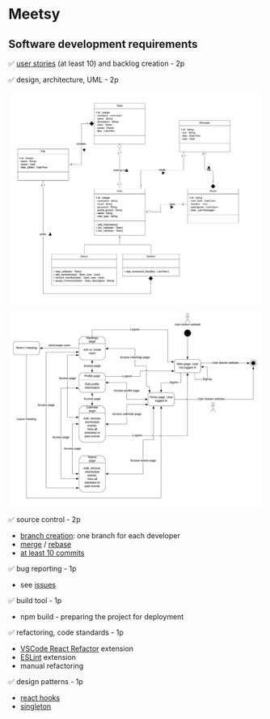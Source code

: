 # Meetsy

## Software development requirements
✅ <a href = "https://trello.com/b/UBKxahVz/meetsy"> user stories</a> (at least 10) and backlog creation - 2p

✅ design, architecture, UML - 2p

<img src = "UML.png">
<img src = "UML-website-map.png">

✅ source control - 2p
  - <a href="https://github.com/stanbianca/Meetsy/branches">branch creation</a>: one branch for each developer
  - <a href="https://github.com/stanbianca/Meetsy/commit/dbe845c7ca21b3ee2ece5c90621ee72d3a40d072">merge</a> / <a href = "https://github.com/stanbianca/Meetsy/network">rebase</a>
  - <a href="https://github.com/stanbianca/Meetsy/commits/main">at least 10 commits </a>
   
✅ bug reporting - 1p
  - see <a href = "https://github.com/stanbianca/Meetsy/issues?q=is%3Aissue+is%3Aclosed"> issues </a>

✅ build tool - 1p
  - npm build - preparing the project for deployment

✅ refactoring, code standards - 1p
  - <a href="https://marketplace.visualstudio.com/items?itemName=planbcoding.vscode-react-refactor">VSCode React Refactor</a> extension
  - <a href="https://marketplace.visualstudio.com/items?itemName=dbaeumer.vscode-eslint">ESLint</a> extension
  - manual refactoring

✅ design patterns - 1p
  - <a href="https://github.com/stanbianca/Meetsy/commit/75b5fb32f47d8e371df8aed9232edc3b8ea6b8fa#diff-8146540cfd8c562ade7fd89c5b837c5c96e60c9a30fd5325517a50654ec3b816"> react hooks </a>
  - <a href = "https://github.com/stanbianca/Meetsy/commit/881e2157f28a2204ac6cdd206e02d6e1f64b9a1d#diff-f9ff088afe35880a473519f08d83e8bcc098179814da0edb41c094529c67e559"> singleton </a>
